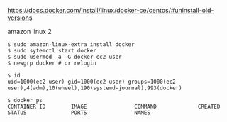 https://docs.docker.com/install/linux/docker-ce/centos/#uninstall-old-versions



amazon linux 2

```console
$ sudo amazon-linux-extra install docker
$ sudo sytemctl start docker
$ sudo usermod -a -G docker ec2-user
$ newgrp docker # or relogin
```


```console
$ id
uid=1000(ec2-user) gid=1000(ec2-user) groups=1000(ec2-user),4(adm),10(wheel),190(systemd-journal),993(docker)
```

```console
$ docker ps
CONTAINER ID        IMAGE               COMMAND             CREATED             STATUS              PORTS               NAMES
```

